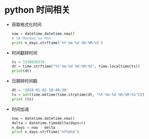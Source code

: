 # python 时间相关
- 获取格式化时间
    ```python
    now = datetime.datetime.now()
    # %A Monday %a Mon
    print n_days.strftime('%Y-%m-%d %H:%M:%S')
    ```
- 时间戳转时间
    ```python
    ts = 1530030336
    dt = time.strftime("%Y-%m-%d %H:%M:%S", time.localtime(ts))
    print(dt)
    ```
- 日期转时间戳
    ```python
    dt = '2018-01-01 10:40:30'
    ts = int(time.mktime(time.strptime(dt, "%Y-%m-%d %H:%M:%S")))
    print (ts)
    ```
- 时间加减
    ```python
    now = datetime.datetime.now()
    delta = datetime.timedelta(days=6)
    n_days = now - delta
    print n_days.strftime('%Y%m%d')
    ```